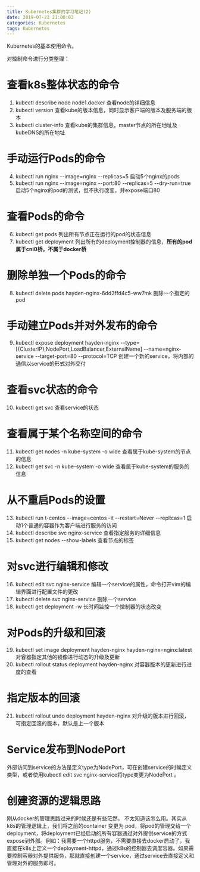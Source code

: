 ```yaml
---
title: Kubernetes集群的学习笔记(2)
date: 2019-07-23 21:00:03
categories: Kubernetes
tags: Kubernetes
---
```


Kubernetes的基本使用命令。

对控制命令进行分类整理：
# 查看k8s整体状态的命令
1. kubectl describe node node1.docker 
    查看node的详细信息
2. kubectl version 
	查看kube的版本信息，同时显示客户端的版本及服务端的版本
3. kubectl cluster-info
	查看kube的集群信息，master节点的所在地址及kubeDNS的所在地址
# 手动运行Pods的命令
4. kubectl run nginx --image=nginx --replicas=5
	启动5个nginx的pods
5. kubectl run nginx --image=nginx --port:80 --replicas=5 --dry-run=true
	启动5个nginx的pod的测试，但不执行改变，并expose端口80
# 查看Pods的命令
6. kubectl get pods
	列出所有节点正在运行的pod的状态信息
7. kubectl get deployment
	列出所有的deployment控制器的信息，**所有的pod属于cni0桥，不属于docker桥**
# 删除单独一个Pods的命令
8.  kubectl delete pods hayden-nginx-6dd3ffd4c5-ww7mk
	删除一个指定的pod
# 手动建立Pods并对外发布的命令
9.  kubectl expose deployment hayden-nginx --type=[{ClusterIP},NodePort,LoadBalancer,ExternalName]  --name=nginx-service --target-port=80 --protocol=TCP
	创建一个新的service，将内部的通信以service的形式对外交付
# 查看svc状态的命令
10.  kubectl get svc
	查看service的状态
# 查看属于某个名称空间的命令
11.  kubectl get nodes -n kube-system -o wide
	查看属于kube-system的节点的信息
12.  kubectl get svc -n kube-system -o wide
    查看属于kube-system的服务的信息
# 从不重启Pods的设置
13.  kubectl run t-centos --image=centos -it --restart=Never --replicas=1
    启动1个普通的容器作为客户端进行服务的访问
14.  kubectl describe svc nginx-service
    查看指定服务的详细信息
15.  kubectl get nodes --show-labels
    查看节点的标签
# 对svc进行编辑和修改
16.  kubectl edit svc nginx-service
    编辑一个service的属性，命令打开vim的编辑界面进行配置文件的更改
17.  kubectl delete svc nginx-service
    删除一个service
18.  kubectl get deployment -w
    长时间监控一个控制器的状态改变
# 对Pods的升级和回滚
19.  kubectl set image deployment hayden-nginx hayden-nginx=nginx:latest
    对容器指定其他的镜像进行动态的升级及更新
20.  kubectl rollout status deployment hayden-nginx
	对容器版本的更新进行进度的查看
# 指定版本的回滚
21.  kubectl rollout undo deployment hayden-nginx
    对升级的版本进行回滚，可指定回滚的版本，默认是上一个版本
# Service发布到NodePort
外部访问到service的方法是定义type为NodePort，可在创建service的时候定义类型，或者使用kubectl edit svc nginx-service将type变更为NodePort 。

# 创建资源的逻辑思路
刚从docker的管理思路过来的时候还是有些茫然， 不太知道该怎么用。其实从k8s的管理逻辑上，我们将之前的container 变更为 pod，将pod的管理交给一个deployment，将deployment已经启动的所有容器通过对外提供service的方式expose到外部。例如：我需要一个httpd服务，不需要直接去docker启动了，我直接在k8s上定义一个deployment-httpd，通过k8s的控制器去调度容器。如果需要控制容器对外提供服务，那就直接创建一个service，通过service去直接定义和管理对外的服务即可。